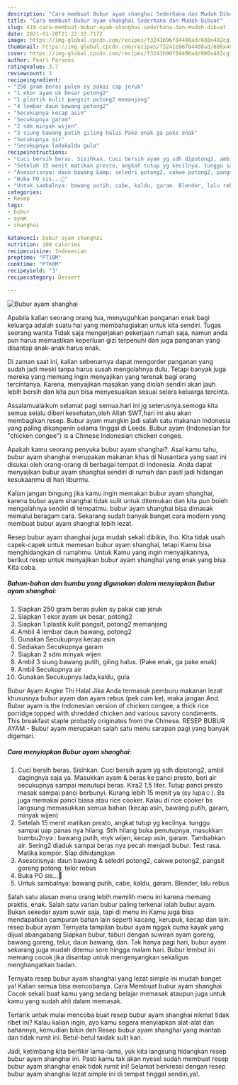```yaml
---
description: "Cara membuat Bubur ayam shanghai Sederhana dan Mudah Dibuat"
title: "Cara membuat Bubur ayam shanghai Sederhana dan Mudah Dibuat"
slug: 419-cara-membuat-bubur-ayam-shanghai-sederhana-dan-mudah-dibuat
date: 2021-01-20T21:22:33.717Z
image: https://img-global.cpcdn.com/recipes/f3241b96f04408ad/680x482cq70/bubur-ayam-shanghai-foto-resep-utama.jpg
thumbnail: https://img-global.cpcdn.com/recipes/f3241b96f04408ad/680x482cq70/bubur-ayam-shanghai-foto-resep-utama.jpg
cover: https://img-global.cpcdn.com/recipes/f3241b96f04408ad/680x482cq70/bubur-ayam-shanghai-foto-resep-utama.jpg
author: Pearl Parsons
ratingvalue: 3.7
reviewcount: 3
recipeingredient:
- "250 gram beras pulen sy pakai cap jeruk"
- "1 ekor ayam uk besar potong2"
- "1 plastik kulit pangsit potong2 memanjang"
- "4 lembar daun bawang potong2"
- "Secukupnya kecap asin"
- "Secukupnya garam"
- "2 sdm minyak wijen"
- "3 siung bawang putih giling halus Pake enak ga pake enak"
- "Secukupnya air"
- "Secukupnya ladakaldu gula"
recipeinstructions:
- "Cuci bersih beras. Sisihkan. Cuci bersih ayam yg sdh dipotong2, ambil dagingnya saja ya. Masukkan ayam &amp; beras ke panci presto, beri air secukupnya sampai menutupi beras. Kira2 1,5 liter. Tutup panci presto masak sampai panci berbunyi. Kurang lebih 15 menit ya (sy lupa☺). Bs juga memakai panci biasa atau rice cooker. Kalau di rice cooker bs langsung memasukkan semua bahan (kecap asin, bawang putih, garam, minyak wijen)"
- "Setelah 15 menit matikan presto, angkat tutup yg kecilnya. tunggu sampai uap panas nya hilang. Stlh hilang buka penutupnya, masukkan bumbu2nya : bawang putih, myk wijen, kecap asin, garam. Tambahkan air. Sering2 diaduk sampai beras nya pecah menjadi bubur. Test rasa. Matika kompor. Siap dihidangkan"
- "Asesorisnya: daun bawang &amp; seledri potong2, cakwe potong2, pangsit goreng potong, telor rebus"
- "Buka PO sis...🥰"
- "Untuk sambalnya: bawang putih, cabe, kaldu, garam. Blender, lalu rebus"
categories:
- Resep
tags:
- bubur
- ayam
- shanghai

katakunci: bubur ayam shanghai 
nutrition: 100 calories
recipecuisine: Indonesian
preptime: "PT18M"
cooktime: "PT60M"
recipeyield: "3"
recipecategory: Dessert

---
```



![Bubur ayam shanghai](https://img-global.cpcdn.com/recipes/f3241b96f04408ad/680x482cq70/bubur-ayam-shanghai-foto-resep-utama.jpg)

Apabila kalian seorang orang tua, menyuguhkan panganan enak bagi keluarga adalah suatu hal yang membahagiakan untuk kita sendiri. Tugas seorang  wanita Tidak saja mengerjakan pekerjaan rumah saja, namun anda pun harus memastikan keperluan gizi terpenuhi dan juga panganan yang disantap anak-anak harus enak.

Di zaman  saat ini, kalian sebenarnya dapat mengorder panganan yang sudah jadi meski tanpa harus susah mengolahnya dulu. Tetapi banyak juga mereka yang memang ingin menyajikan yang terenak bagi orang tercintanya. Karena, menyajikan masakan yang diolah sendiri akan jauh lebih bersih dan kita pun bisa menyesuaikan sesuai selera keluarga tercinta. 

Assalamualaikum selamat pagi semua.hari ini jg seterusnya.semoga kita semua selalu diberi kesehatan,oleh Allah SWT,hari ini aku akan membagikan resep. Bubur ayam mungkin jadi salah satu makanan Indonesia yang paling dikangenin selama tinggal di Leeds. Bubur ayam (Indonesian for &#34;chicken congee&#34;) is a Chinese Indonesian chicken congee.

Apakah kamu seorang penyuka bubur ayam shanghai?. Asal kamu tahu, bubur ayam shanghai merupakan makanan khas di Nusantara yang saat ini disukai oleh orang-orang di berbagai tempat di Indonesia. Anda dapat menyajikan bubur ayam shanghai sendiri di rumah dan pasti jadi hidangan kesukaanmu di hari liburmu.

Kalian jangan bingung jika kamu ingin memakan bubur ayam shanghai, karena bubur ayam shanghai tidak sulit untuk ditemukan dan kita pun boleh mengolahnya sendiri di tempatmu. bubur ayam shanghai bisa dimasak memalui beragam cara. Sekarang sudah banyak banget cara modern yang membuat bubur ayam shanghai lebih lezat.

Resep bubur ayam shanghai juga mudah sekali dibikin, lho. Kita tidak usah capek-capek untuk memesan bubur ayam shanghai, tetapi Kamu bisa menghidangkan di rumahmu. Untuk Kamu yang ingin menyajikannya, berikut resep untuk menyajikan bubur ayam shanghai yang enak yang bisa Kita coba.

<!--inarticleads1-->

##### Bahan-bahan dan bumbu yang digunakan dalam menyiapkan Bubur ayam shanghai:

1. Siapkan 250 gram beras pulen sy pakai cap jeruk
1. Siapkan 1 ekor ayam uk besar, potong2
1. Siapkan 1 plastik kulit pangsit, potong2 memanjang
1. Ambil 4 lembar daun bawang, potong2
1. Gunakan Secukupnya kecap asin
1. Sediakan Secukupnya garam
1. Siapkan 2 sdm minyak wijen
1. Ambil 3 siung bawang putih, giling halus. (Pake enak, ga pake enak)
1. Ambil Secukupnya air
1. Gunakan Secukupnya lada,kaldu, gula


Bubur Ayam Angke Thi Halal Jika Anda termasuk pemburu makanan lezat khususnya bubur ayam dan ayam rebus (pek cam ke), maka jangan And. Bubur ayam is the Indonesian version of chicken congee, a thick rice porridge topped with shredded chicken and various savory condiments. This breakfast staple probably originates from the Chinese. RESEP BUBUR AYAM - Bubur ayam merupakan salah satu menu sarapan pagi yang banyak digemari. 

<!--inarticleads2-->

##### Cara menyiapkan Bubur ayam shanghai:

1. Cuci bersih beras. Sisihkan. Cuci bersih ayam yg sdh dipotong2, ambil dagingnya saja ya. Masukkan ayam &amp; beras ke panci presto, beri air secukupnya sampai menutupi beras. Kira2 1,5 liter. Tutup panci presto masak sampai panci berbunyi. Kurang lebih 15 menit ya (sy lupa☺). Bs juga memakai panci biasa atau rice cooker. Kalau di rice cooker bs langsung memasukkan semua bahan (kecap asin, bawang putih, garam, minyak wijen)
1. Setelah 15 menit matikan presto, angkat tutup yg kecilnya. tunggu sampai uap panas nya hilang. Stlh hilang buka penutupnya, masukkan bumbu2nya : bawang putih, myk wijen, kecap asin, garam. Tambahkan air. Sering2 diaduk sampai beras nya pecah menjadi bubur. Test rasa. Matika kompor. Siap dihidangkan
1. Asesorisnya: daun bawang &amp; seledri potong2, cakwe potong2, pangsit goreng potong, telor rebus
1. Buka PO sis...🥰
1. Untuk sambalnya: bawang putih, cabe, kaldu, garam. Blender, lalu rebus


Salah satu alasan menu orang lebih memilih menu ini karena memang praktis, enak. Salah satu varian bubur paling terkenal ialah bubur ayam. Bukan sekedar ayam suwir saja, tapi di menu ini Kamu juga bisa mendapatkan campuran bahan lain seperti kacang, kerupuk, kecap dan lain. resep bubur ayam Ternyata tampilan bubur ayam nggak cuma kayak yang dijual abangabang Siapkan bubur, taburi dengan suwiran ayam goreng, bawang goreng, telur, daun bawang, dan. Tak hanya pagi hari, bubur ayam sekarang juga mudah ditemui sore hingga malam hari. Bubur lembut ini memang cocok jika disantap untuk mengenyangkan sekaligus menghangatkan badan. 

Ternyata resep bubur ayam shanghai yang lezat simple ini mudah banget ya! Kalian semua bisa mencobanya. Cara Membuat bubur ayam shanghai Cocok sekali buat kamu yang sedang belajar memasak ataupun juga untuk kamu yang sudah ahli dalam memasak.

Tertarik untuk mulai mencoba buat resep bubur ayam shanghai nikmat tidak ribet ini? Kalau kalian ingin, ayo kamu segera menyiapkan alat-alat dan bahannya, kemudian bikin deh Resep bubur ayam shanghai yang mantab dan tidak rumit ini. Betul-betul taidak sulit kan. 

Jadi, ketimbang kita berfikir lama-lama, yuk kita langsung hidangkan resep bubur ayam shanghai ini. Pasti kamu tak akan nyesel sudah membuat resep bubur ayam shanghai enak tidak rumit ini! Selamat berkreasi dengan resep bubur ayam shanghai lezat simple ini di tempat tinggal sendiri,ya!.

